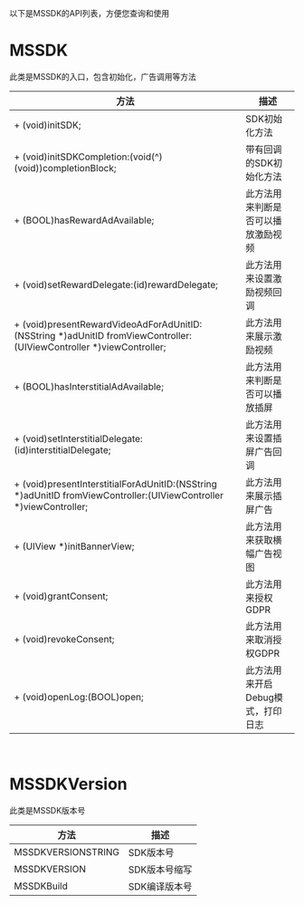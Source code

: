 以下是MSSDK的API列表，方便您查询和使用

# MSSDK

此类是MSSDK的入口，包含初始化，广告调用等方法

|  方法   | 描述  |
|  ----  | ----  |
| + (void)initSDK;  | SDK初始化方法 |
| + (void)initSDKCompletion:(void(^)(void))completionBlock;  | 带有回调的SDK初始化方法 |
| + (BOOL)hasRewardAdAvailable;  | 此方法用来判断是否可以播放激励视频 |
| + (void)setRewardDelegate:(id<MSRewardedVideoDelegate>)rewardDelegate;  | 此方法用来设置激励视频回调 |
| + (void)presentRewardVideoAdForAdUnitID:(NSString *)adUnitID fromViewController:(UIViewController *)viewController;  | 此方法用来展示激励视频 |
| + (BOOL)hasInterstitialAdAvailable;  | 此方法用来判断是否可以播放插屏 |
| + (void)setInterstitialDelegate:(id<MSInterstitialDelegate>)interstitialDelegate;  | 此方法用来设置插屏广告回调 |
| + (void)presentInterstitialForAdUnitID:(NSString *)adUnitID fromViewController:(UIViewController *)viewController;  | 此方法用来展示插屏广告 |
| + (UIView *)initBannerView;  | 此方法用来获取横幅广告视图 |
| + (void)grantConsent;  | 此方法用来授权GDPR |
| + (void)revokeConsent;  | 此方法用来取消授权GDPR |
| + (void)openLog:(BOOL)open;  | 此方法用来开启Debug模式，打印日志 |

<br>

# MSSDKVersion

此类是MSSDK版本号

|  方法   | 描述  |
|  ----  | ----  |
| MSSDKVERSIONSTRING | SDK版本号 |
| MSSDKVERSION  | SDK版本号缩写  |
| MSSDKBuild  | SDK编译版本号  |

<!--### + (void)initSDK;

SDK初始化方法

### + (void)initSDKCompletion:(void(^)(void))completionBlock;

带有回调的SDK初始化方法

### + (BOOL)hasRewardAdAvailable;

此方法用来判断是否可以播放激励视频

### + (void)setRewardDelegate:(id<MSRewardedVideoDelegate>)rewardDelegate;

此方法用来设置激励视频回调

### + (void)presentRewardVideoAdForAdUnitID:(NSString *)adUnitID fromViewController:(UIViewController *)viewController;

此方法用来展示激励视频

### + (BOOL)hasInterstitialAdAvailable;

此方法用来判断是否可以播放插屏

### + (void)setInterstitialDelegate:(id<MSInterstitialDelegate>)interstitialDelegate;

此方法用来设置插屏广告回调

### + (void)presentInterstitialForAdUnitID:(NSString *)adUnitID fromViewController:(UIViewController *)viewController;

此方法用来展示插屏广告

### + (UIView *)initBannerView;

此方法用来获取横幅广告视图

### + (void)grantConsent;

此方法用来授权GDPR

### + (void)revokeConsent;

此方法用来取消授权GDPR

### + (void)openLog:(BOOL)open;

此方法用来开启Debug模式，打印日志-->

